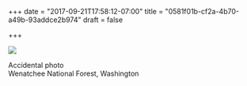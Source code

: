 +++
date = "2017-09-21T17:58:12-07:00"
title = "0581f01b-cf2a-4b70-a49b-93addce2b974"
draft = false

+++

![](https://d17enza3bfujl8.cloudfront.net/DSCF8446.jpg)

Accidental photo<br>
Wenatchee National Forest, Washington
